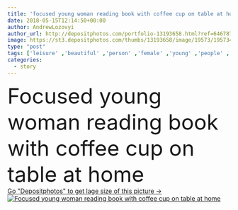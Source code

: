 ```yaml
---
title: 'focused young woman reading book with coffee cup on table at home'
date: 2018-05-15T12:14:50+00:00
author: AndrewLozovyi
author_url: http://depositphotos.com/portfolio-13193658.html?ref=64678756
image: https://st3.depositphotos.com/thumbs/13193658/image/19573/195734664/api_thumb_450.jpg?forcejpeg=true
type: "post"
tags: ['leisure' ,'beautiful' ,'person' ,'female' ,'young' ,'people' ,'beauty' ,'morning' ,'tea' ,'cup' ,'youth' ,'coffee' ,'drink' ,'rest' ,'relax' ,'indoor' ,'home' ,'beverage' ,'mug' ,'read' ,'information' ,'reading' ,'book' ,'education' ,'alone' ,'study' ,'attractive' ,'apartment' ,'casual' ,'refreshing' ,'relaxing' ,'tale' ,'story' ,'focused' ,'caucasian woman' ]
categories: 
  - story
---
```

<div aling="center">
            <font size="60"> Focused young woman reading book with coffee cup on table at home</font>   
</div>
<div>
    <a href='https://depositphotos.com/195734664/stock-photo-focused-young-woman-reading-book.html?ref=64678756' target=_blank > Go "Depositphotos" to get lage size of this picture ->
        <img href='https://depositphotos.com/195734664/stock-photo-focused-young-woman-reading-book.html?ref=64678756' src='https://st3.depositphotos.com/13193658/19573/i/950/depositphotos_195734664-stock-photo-focused-young-woman-reading-book.jpg?forcejpeg=true' alt='Focused young woman reading book with coffee cup on table at home' >
    </a>
</div>
